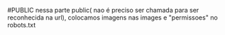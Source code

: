 #PUBLIC
nessa parte public( nao é preciso ser chamada para ser reconhecida na url), colocamos imagens nas images e "permissoes" no robots.txt
